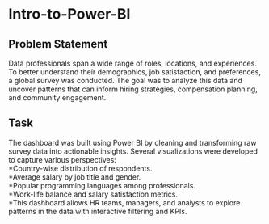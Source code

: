 # Intro-to-Power-BI

## Problem Statement
Data professionals span a wide range of roles, locations, and experiences. To better understand their demographics, job satisfaction, and preferences, a global survey was conducted. The goal was to analyze this data and uncover patterns that can inform hiring strategies, compensation planning, and community engagement.

## Task
The dashboard was built using Power BI by cleaning and transforming raw survey data into actionable insights. Several visualizations were developed to capture various perspectives:  
*Country-wise distribution of respondents.  
*Average salary by job title and gender.  
*Popular programming languages among professionals.  
*Work-life balance and salary satisfaction metrics.  
*This dashboard allows HR teams, managers, and analysts to explore patterns in the data with interactive filtering and KPIs.  

